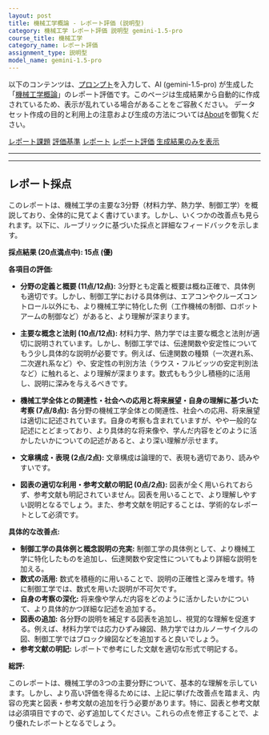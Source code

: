 ```yaml
---
layout: post
title: 機械工学概論 - レポート評価 (説明型)
category: 機械工学 レポート評価 説明型 gemini-1.5-pro
course_title: 機械工学
category_name: レポート評価
assignment_type: 説明型
model_name: gemini-1.5-pro
---
```


以下のコンテンツは、[プロンプト](http://127.0.0.1:8000/generated/機械工学/gemini-1.5-pro/prompt_レポート評価-説明型.md)を入力して、AI (gemini-1.5-pro) が生成した「[機械工学概論](/contents/機械工学/)」のレポート評価です。このページは生成結果から自動的に作成されているため、表示が乱れている場合があることをご容赦ください。
データセット作成の目的と利用上の注意および生成の方法については[About](/About)を御覧ください。

[レポート課題](../レポート課題-説明型)
[評価基準](../評価基準-説明型)
[レポート](../レポート-説明型)
[レポート評価](../レポート評価-説明型)
[生成結果のみを表示](http://127.0.0.1:8000/generated/機械工学/gemini-1.5-pro/レポート評価-説明型.md)
  

***
***
  
## レポート採点

このレポートは、機械工学の主要な3分野（材料力学、熱力学、制御工学）を概説しており、全体的に見てよく書けています。しかし、いくつかの改善点も見られます。以下に、ルーブリックに基づいた採点と詳細なフィードバックを示します。

**採点結果 (20点満点中): 15点 (優)**

**各項目の評価:**

* **分野の定義と概要 (11点/12点):**  3分野とも定義と概要は概ね正確で、具体例も適切です。しかし、制御工学における具体例は、エアコンやクルーズコントロール以外にも、より機械工学に特化した例（工作機械の制御、ロボットアームの制御など）があると、より理解が深まります。

* **主要な概念と法則 (10点/12点):** 材料力学、熱力学では主要な概念と法則が適切に説明されています。しかし、制御工学では、伝達関数や安定性についてもう少し具体的な説明が必要です。例えば、伝達関数の種類（一次遅れ系、二次遅れ系など）や、安定性の判別方法（ラウス・フルビッツの安定判別法など）に触れると、より理解が深まります。数式ももう少し積極的に活用し、説明に深みを与えるべきです。

* **機械工学全体との関連性・社会への応用と将来展望・自身の理解に基づいた考察 (7点/8点):** 各分野の機械工学全体との関連性、社会への応用、将来展望は適切に記述されています。自身の考察も含まれていますが、やや一般的な記述にとどまっており、より具体的な将来像や、学んだ内容をどのように活かしたいかについての記述があると、より深い理解が示せます。

* **文章構成・表現 (2点/2点):** 文章構成は論理的で、表現も適切であり、読みやすいです。

* **図表の適切な利用・参考文献の明記 (0点/2点):** 図表が全く用いられておらず、参考文献も明記されていません。図表を用いることで、より理解しやすい説明となるでしょう。また、参考文献を明記することは、学術的なレポートとして必須です。


**具体的な改善点:**

* **制御工学の具体例と概念説明の充実:** 制御工学の具体例として、より機械工学に特化したものを追加し、伝達関数や安定性についてもより詳細な説明を加える。
* **数式の活用:**  数式を積極的に用いることで、説明の正確性と深みを増す。特に制御工学では、数式を用いた説明が不可欠です。
* **自身の考察の深化:**  将来像や学んだ内容をどのように活かしたいかについて、より具体的かつ詳細な記述を追加する。
* **図表の追加:**  各分野の説明を補足する図表を追加し、視覚的な理解を促進する。例えば、材料力学では応力ひずみ線図、熱力学ではカルノーサイクルの図、制御工学ではブロック線図などを追加すると良いでしょう。
* **参考文献の明記:**  レポートで参考にした文献を適切な形式で明記する。


**総評:**

このレポートは、機械工学の3つの主要分野について、基本的な理解を示しています。しかし、より高い評価を得るためには、上記に挙げた改善点を踏まえ、内容の充実と図表・参考文献の追加を行う必要があります。特に、図表と参考文献は必須項目ですので、必ず追加してください。これらの点を修正することで、より優れたレポートとなるでしょう。
